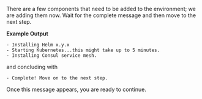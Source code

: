 There are a few components that need to be added to the environment; we are
adding them now. Wait for the complete message and then move to the
next step.

**Example Output**

```screenshot
- Installing Helm x.y.x
- Starting Kubernetes...this might take up to 5 minutes.
- Installing Consul service mesh.

```

and concluding with

```
- Complete! Move on to the next step.
```

Once this message appears, you are ready to continue.